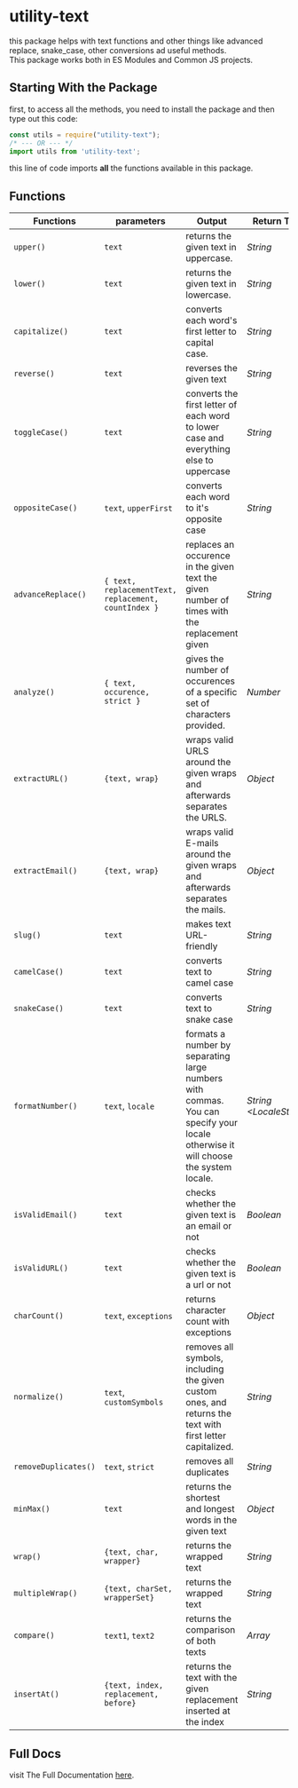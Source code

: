 # utility-text
this package helps with text functions and other things like advanced replace, snake_case, other conversions ad useful methods.
<br>This package works both in ES Modules and Common JS projects.

## Starting With the Package
first, to access all the methods, you need to install the package and then type out this code:
```js
const utils = require("utility-text");
/* --- OR --- */
import utils from 'utility-text';
```
this line of code imports <b>all</b> the functions available in this package.

## Functions
| Functions | parameters | Output | Return Type |
|---------|------------------|--------------------------------|-------------|
| `upper()` | `text` | returns the given text in uppercase. | <i>String</i> |
| `lower()` | `text` | returns the given text in lowercase. | <i>String</i> |
| `capitalize()` | `text` | converts each word's first letter to capital case. | <i>String</i> |
| `reverse()` | `text` | reverses the given text | <i>String</i> |
| `toggleCase()` | `text` | converts the first letter of each word to lower case and everything else to uppercase | <i>String</i> |
| `oppositeCase()` | `text`, `upperFirst` | converts each word to it's opposite case | <i>String</i> |
| `advanceReplace()` | `{ text, replacementText, replacement, countIndex }` | replaces an occurence in the given text the given number of times with the replacement given | <i>String</i> |
| `analyze()` | `{ text, occurence, strict }` | gives the number of occurences of a specific set of characters provided. | <i>Number</i> |
| `extractURL()` | `{text, wrap}` | wraps valid URLS around the given wraps and afterwards separates the URLS. | <i>Object</i> |
| `extractEmail()` | `{text, wrap}` | wraps valid E-mails around the given wraps and afterwards separates the mails. | <i>Object</i> |
| `slug()` | `text` | makes text URL-friendly | <i>String</i> |
| `camelCase()` | `text` | converts text to camel case | <i>String</i> |
| `snakeCase()` | `text` | converts text to snake case | <i>String</i> |
| `formatNumber()` | `text`, `locale` | formats a number by separating large numbers with commas. You can specify your locale otherwise it will choose the system locale. | <i>String &lt;LocaleString&gt;</i> |
| `isValidEmail()` | `text` | checks whether the given text is an email or not | <i>Boolean</i> |
| `isValidURL()` | `text` | checks whether the given text is a url or not | <i>Boolean</i> |
| `charCount()` | `text`, `exceptions` | returns character count with exceptions | <i>Object</i> |
| `normalize()` | `text`, `customSymbols` | removes all symbols, including the given custom ones, and returns the text with first letter capitalized. | <i>String</i> |
| `removeDuplicates()` | `text`, `strict` | removes all duplicates | <i>String</i> |
| `minMax()` | `text` | returns the shortest and longest words in the given text | <i>Object</i> |
| `wrap()` | `{text, char, wrapper}` | returns the wrapped text | <i>String</i> |
| `multipleWrap()` | `{text, charSet, wrapperSet}` | returns the wrapped text | <i>String</i> |
| `compare()` | `text1`, `text2` | returns the comparison of both texts | <i>Array</i> |
| `insertAt()` | `{text, index, replacement, before}` | returns the text with the given replacement inserted at the index | <i>String</i> |

## Full Docs
visit The Full Documentation <a href="https://utility-text.vercel.app">here</a>. 